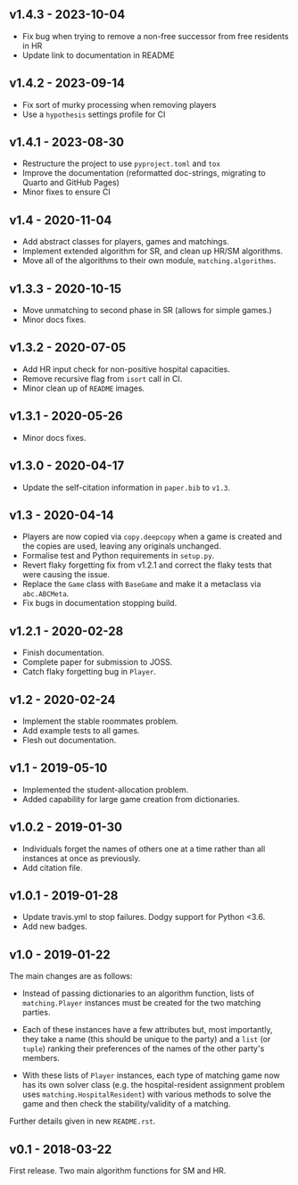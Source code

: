 ## v1.4.3 - 2023-10-04

- Fix bug when trying to remove a non-free successor from free residents in HR
- Update link to documentation in README

## v1.4.2 - 2023-09-14

- Fix sort of murky processing when removing players
- Use a `hypothesis` settings profile for CI

## v1.4.1 - 2023-08-30

- Restructure the project to use `pyproject.toml` and `tox`
- Improve the documentation (reformatted doc-strings, migrating to Quarto and
  GitHub Pages)
- Minor fixes to ensure CI

## v1.4 - 2020-11-04

- Add abstract classes for players, games and matchings.
- Implement extended algorithm for SR, and clean up HR/SM algorithms.
- Move all of the algorithms to their own module, `matching.algorithms`.

## v1.3.3 - 2020-10-15

- Move unmatching to second phase in SR (allows for simple games.)
- Minor docs fixes.

## v1.3.2 - 2020-07-05

- Add HR input check for non-positive hospital capacities.
- Remove recursive flag from `isort` call in CI.
- Minor clean up of `README` images.

## v1.3.1 - 2020-05-26

- Minor docs fixes.

## v1.3.0 - 2020-04-17

- Update the self-citation information in `paper.bib` to `v1.3`.

## v1.3 - 2020-04-14

- Players are now copied via `copy.deepcopy` when a game is created and the
  copies are used, leaving any originals unchanged.
- Formalise test and Python requirements in `setup.py`.
- Revert flaky forgetting fix from v1.2.1 and correct the flaky tests that were
  causing the issue.
- Replace the `Game` class with `BaseGame` and make it a metaclass via
  `abc.ABCMeta`.
- Fix bugs in documentation stopping build.

## v1.2.1 - 2020-02-28

- Finish documentation.
- Complete paper for submission to JOSS.
- Catch flaky forgetting bug in `Player`.

## v1.2 - 2020-02-24

- Implement the stable roommates problem.
- Add example tests to all games.
- Flesh out documentation.

## v1.1 - 2019-05-10

- Implemented the student-allocation problem.
- Added capability for large game creation from dictionaries.

## v1.0.2 - 2019-01-30

- Individuals forget the names of others one at a time rather than all instances
  at once as previously.
- Add citation file.

## v1.0.1 - 2019-01-28

- Update travis.yml to stop failures. Dodgy support for Python <3.6.
- Add new badges.

## v1.0 - 2019-01-22

The main changes are as follows:

- Instead of passing dictionaries to an algorithm function, lists of
  `matching.Player` instances must be created for the two matching parties.

- Each of these instances have a few attributes but, most importantly, they take
  a name (this should be unique to the party) and a `list` (or `tuple`) ranking
  their preferences of the names of the other party's members.

- With these lists of `Player` instances, each type of matching game now has its
  own solver class (e.g. the hospital-resident assignment problem uses
  `matching.HospitalResident`) with various methods to solve the game and then
  check the stability/validity of a matching.

Further details given in new `README.rst`.

## v0.1 - 2018-03-22

First release. Two main algorithm functions for SM and HR.
